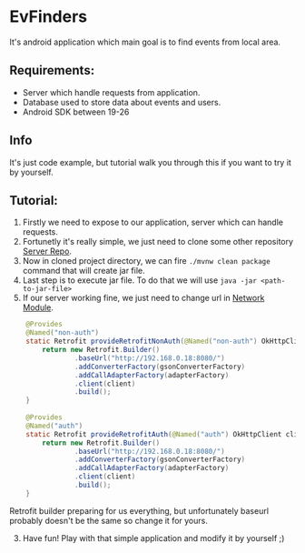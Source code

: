 # EvFinders
It's android application which main goal is to find events from local area.

## Requirements:
- Server which handle requests from application.
- Database used to store data about events and users.
- Android SDK between 19-26

## Info
It's just code example, but tutorial walk you through this if you want to try it by yourself.


## Tutorial:
1. Firstly we need to expose to our application, server which can handle requests.
  1. Fortunetly it's really simple, we just need to clone some other repository [Server Repo](https://github.com/Faelivrinx/evfinder-backend).
  2. Now in cloned project directory, we can fire `./mvnw clean package` command that will create jar file.
  3. Last step is to execute jar file. To do that we will use `java -jar <path-to-jar-file>`
2. If our server working fine, we just need to change url in [Network Module](https://github.com/Faelivrinx/EvFinders/blob/master/app/src/main/java/com/example/dominik/evfinders/di/NetworkModule.java).

```java
    @Provides
    @Named("non-auth")
    static Retrofit provideRetrofitNonAuth(@Named("non-auth") OkHttpClient client, GsonConverterFactory gsonConverterFactory, RxJava2CallAdapterFactory adapterFactory){
        return new Retrofit.Builder()
                .baseUrl("http://192.168.0.18:8080/")
                .addConverterFactory(gsonConverterFactory)
                .addCallAdapterFactory(adapterFactory)
                .client(client)
                .build();
    }
    
    @Provides
    @Named("auth")
    static Retrofit provideRetrofitAuth(@Named("auth") OkHttpClient client, GsonConverterFactory gsonConverterFactory, RxJava2CallAdapterFactory adapterFactory){
        return new Retrofit.Builder()
                .baseUrl("http://192.168.0.18:8080/")
                .addConverterFactory(gsonConverterFactory)
                .addCallAdapterFactory(adapterFactory)
                .client(client)
                .build();
    }
```

Retrofit builder preparing for us everything, but unfortunately baseurl probably doesn't be the same so change it for yours.

3. Have fun! Play with that simple application and modify it by yourself ;)


